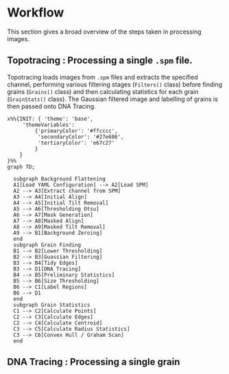 # Workflow

This section gives a broad overview of the steps taken in processing images.


## Topotracing : Processing a single `.spm` file.

Topotracing loads images from `.spm` files and extracts the specified channel, performing various filtering stages
(`Filters()` class) before finding grains (`Grains()` class) and then calculating statistics for each grain
(`GrainStats()` class). The Gaussian filtered image and labelling of grains is then passed onto DNA Tracing.

```mermaid
x%%{INIT: { 'theme': 'base',
     'themeVariables':
         {'primaryColor': '#ffcccc',
          'secondaryColor': '#27e686',
          'tertiaryColor': 'e67c27'
         }
    }
}%%
graph TD;

  subgraph Background Flattening
  A1[Load YAML Configuration] --> A2[Load SPM]
  A2 --> A3[Extract channel from SPM]
  A3 --> A4[Initial Align]
  A4 --> A5[Initial Tilt Removal]
  A5 --> A6[Thresholding Otsu]
  A6 --> A7[Mask Generation]
  A7 --> A8[Masked Align]
  A8 --> A9[Masked Tilt Removal]
  A9 --> B1[Background Zeroing]
  end
  subgraph Grain Finding
  B1 --> B2[Lower Thresholding]
  B2 --> B3[Guassian Filtering]
  B3 --> B4[Tidy Edges]
  B3 --> D1[DNA Tracing]
  B4 --> B5[Preliminary Statistics]
  B5 --> B6[Size Thresholding]
  B6 --> C1[Label Regions]
  B6 --> D1
  end
  subgraph Grain Statistics
  C1 --> C2[Calculate Points]
  C2 --> C3[Calculate Edges]
  C2 --> C4[Calculate Centroid]
  C3 --> C5[Calculate Radius Statistics]
  C3 --> C6[Convex Hull / Graham Scan]
  end

```

## DNA Tracing : Processing a single grain
